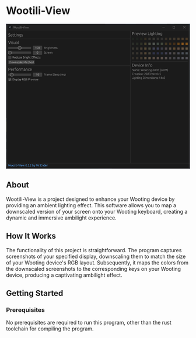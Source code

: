 # Wootili-View

![app_preview](https://github.com/MrEnder0/wootili-view/blob/master/.github/media/app_preview.png?raw=true)

## About

Wootili-View is a project designed to enhance your Wooting device by providing an ambient lighting effect. This software allows you to map a downscaled version of your screen onto your Wooting keyboard, creating a dynamic and immersive ambilight experience.

## How It Works

The functionality of this project is straightforward. The program captures screenshots of your specified display, downscaling them to match the size of your Wooting device's RGB layout. Subsequently, it maps the colors from the downscaled screenshots to the corresponding keys on your Wooting device, producing a captivating ambilight effect.

## Getting Started

### Prerequisites

No prerequisites are required to run this program, other than the rust toolchain for compiling the program.
